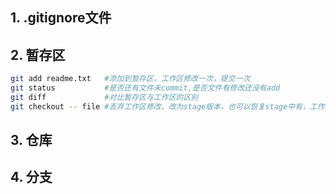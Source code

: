 ## 1. .gitignore文件

## 2. 暂存区
```sh
git add readme.txt   #添加到暂存区，工作区修改一次，提交一次
git status           #是否还有文件未commit,是否文件有修改还没有add
git diff             #对比暂存区与工作区的区别
git checkout -- file #丢弃工作区修改，改为stage版本，也可以恢复stage中有，工作区删除的文件
```
## 3. 仓库

## 4. 分支